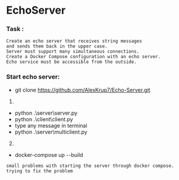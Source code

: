 # EchoServer
### Task :
````
Create an echo server that receives string messages
and sends them back in the upper case.
Server must support many simultaneous connections.
Create a Docker Compose configuration with an echo server.
Echo service must be accessible from the outside.
````
### Start echo server:
* git clone https://github.com/AlexKrup7/Echo-Server.git
1)
* python .\server\server.py
* python .\client\client.py
* type any message in terminal
* python .\server\multiclient.py

2)
* docker-compose up --build
```
small problems with starting the server through docker compose.
trying to fix the problem
```